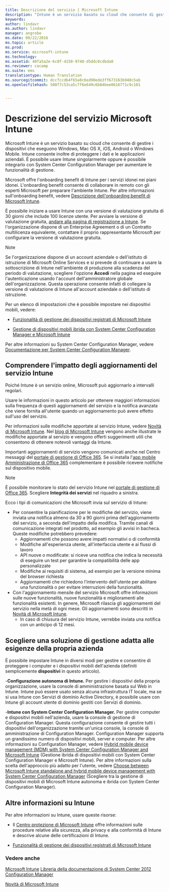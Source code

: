 ```yaml
---
title: Descrizione del servizio | Microsoft Intune
description: "Intune è un servizio basato su cloud che consente di gestire i dispositivi Windows, iOS, Mac OS X, Android e Windows Mobile."
keywords: 
author: lindavr
ms.author: lindavr
manager: angrobe
ms.date: 09/22/2016
ms.topic: article
ms.prod: 
ms.service: microsoft-intune
ms.technology: 
ms.assetid: 40fa5a2e-6c0f-4150-9740-d5ddc0cdbda0
ms.reviewer: cacamp
ms.suite: ems
translationtype: Human Translation
ms.sourcegitcommit: dccfccdb4f65a0c6ed90ede3ff673163b948c5ab
ms.openlocfilehash: 508f7c53ca5c7f6e649c6b04bee0616771c9c101


---
```


# <a name="microsoft-intune-service-description"></a>Descrizione del servizio Microsoft Intune

Microsoft Intune è un servizio basato su cloud che consente di gestire i dispositivi che eseguono Windows, Mac OS X, iOS, Android o Windows Mobile. Intune consente inoltre di proteggere i dati e le applicazioni aziendali. È possibile usare Intune singolarmente oppure è possibile integrarlo con System Center Configuration Manager per aumentare le funzionalità di gestione.

Microsoft offre l'onboarding benefit di Intune per i servizi idonei nei piani idonei. L'onboarding benefit consente di collaborare in remoto con gli esperti Microsoft per preparare l'ambiente Intune. Per altre informazioni sull'onboarding benefit, vedere [Descrizione dell'onboarding benefit di Microsoft Intune](http://go.microsoft.com/fwlink/?LinkId=619281).

È possibile iniziare a usare Intune con una versione di valutazione gratuita di 30 giorni che include 100 licenze utente. Per avviare la versione di valutazione gratuita, [andare alla pagina di registrazione a Intune](http://www.microsoft.com/en-us/server-cloud/products/microsoft-intune/). Se l'organizzazione dispone di un Enterprise Agreement o di un Contratto multilicenza equivalente, contattare il proprio rappresentante Microsoft per configurare la versione di valutazione gratuita.

> [!NOTE]
> Se l'organizzazione dispone di un account aziendale o dell'istituto di istruzione di Microsoft Online Services e si prevede di continuare a usare la sottoscrizione di Intune nell'ambiente di produzione alla scadenza del periodo di valutazione, scegliere l'opzione **Accedi** nella pagina ed eseguire l'autenticazione usando l'account dell'amministratore globale dell'organizzazione. Questa operazione consente infatti di collegare la versione di valutazione di Intune all'account aziendale o dell'istituto di istruzione.

Per un elenco di impostazioni che è possibile impostare nei dispositivi mobili, vedere:

-   [Funzionalità di gestione dei dispositivi registrati di Microsoft Intune](/intune/get-started/mobile-device-management-capabilities-in-microsoft-intune)

-   [Gestione di dispositivi mobili ibrida con System Center Configuration Manager e Microsoft Intune](https://technet.microsoft.com/library/mt627883.aspx)

Per altre informazioni su System Center Configuration Manager, vedere [Documentazione per System Center Configuration Manager](https://technet.microsoft.com/library/mt346023.aspx).

## <a name="learn-how-intune-service-updates-affect-you"></a>Comprendere l'impatto degli aggiornamenti del servizio Intune
Poiché Intune è un servizio online, Microsoft può aggiornarlo a intervalli regolari.

Usare le informazioni in questo articolo per ottenere maggiori informazioni sulla frequenza di questi aggiornamenti del servizio e la notifica avanzata che viene fornita all'utente quando un aggiornamento può avere effetto sull'uso del servizio.

Per informazioni sulle modifiche apportate al servizio Intune, vedere [Novità di Microsoft Intune](/intune/deploy-use/whats-new-in-microsoft-intune). Nel [blog di Microsoft Intune](http://blogs.technet.com/b/microsoftintune/) vengono anche illustrate le modifiche apportate al servizio e vengono offerti suggerimenti utili che consentono di ottenere notevoli vantaggi da Intune.

Importanti aggiornamenti di servizio vengono comunicati anche nel Centro messaggi del [portale di gestione di Office 365](https://portal.office.com/Admin/Default.aspx). Se si installa l'[app mobile Amministrazione di Office 365](https://support.office.com/article/Office-365-Admin-Mobile-App-e16f6421-2a1a-4142-bf9d-9846600a060a) complementare è possibile ricevere notifiche sul dispositivo mobile.

> [!NOTE]
> È possibile monitorare lo stato del servizio Intune nel [portale di gestione di Office 365](https://portal.office.com/Admin/Default.aspx). Scegliere **Integrità dei servizi** nel riquadro a sinistra.  

Ecco i tipi di comunicazioni che Microsoft invia sul servizio di Intune:
-   Per consentire la pianificazione per le modifiche del servizio, viene inviata una notifica almeno da 30 a 90 giorni prima dell'aggiornamento del servizio, a seconda dell'impatto della modifica. Tramite canali di comunicazione integrati nel prodotto, ad esempio gli avvisi in bacheca. Queste modifiche potrebbero prevedere:
    * Aggiornamenti che possono avere impatti normativi o di conformità
    * Modifiche all'esperienza utente, all'interfaccia utente e ai flussi di lavoro
    * API nuove o modificate: si riceve una notifica che indica la necessità di eseguire un test per garantire la compatibilità delle app personalizzate
    * Modifiche ai requisiti di sistema, ad esempio per la versione minima del browser richiesta
    * Aggiornamenti che richiedono l'intervento dell'utente per abilitare una funzionalità o per evitare interruzioni della funzionalità.
-   Con l'aggiornamento mensile del servizio Microsoft offre informazioni sulle nuove funzionalità, nuove funzionalità e miglioramenti alle funzionalità esistenti. In genere, Microsoft rilascia gli aggiornamenti del servizio nella metà di ogni mese. Gli aggiornamenti sono descritti in [Novità di Microsoft Intune](/intune/deploy-use/whats-new-in-microsoft-intune).
    -   In caso di chiusura del servizio Intune, verrebbe inviata una notifica con un anticipo di 12 mesi.

## <a name="choose-the-management-solution-thats-right-for-you"></a>Scegliere una soluzione di gestione adatta alle esigenze della propria azienda
È possibile impostare Intune in diversi modi per gestire e consentire di proteggere i computer e i dispositivi mobili dell'azienda (definiti semplicemente **dispositivi** in questo articolo).

-**Configurazione autonoma di Intune.** Per gestire i dispositivi della propria organizzazione, usare la console di amministrazione basata sul Web in Intune. Intune può essere usato senza alcuna infrastruttura IT locale, ma se si usa Intune con Servizi di dominio Active Directory, è possibile usare con Intune gli account utente di dominio gestiti con Servizi di dominio.

-**Intune con System Center Configuration Manager.** Per gestire computer e dispositivi mobili nell'azienda, usare la console di gestione di Configuration Manager. Questa configurazione consente di gestire tutti i dispositivi dell'organizzazione tramite un'unica console, la console di amministrazione di Configuration Manager. Configuration Manager supporta un grandissimo numero di dispositivi mobili, server e computer. Per altre informazioni su Configuration Manager, vedere [Hybrid mobile device management (MDM) with System Center Configuration Manager and Microsoft Intune](https://technet.microsoft.com/library/mt627883.aspx) (Gestione ibrida di dispositivi mobili con System Center Configuration Manager e Microsoft Intune). Per altre informazioni sulla scelta dell'approccio più adatto per l'utente, vedere [Choose between Microsoft Intune standalone and hybrid mobile device management with System Center Configuration Manager](https://technet.microsoft.com/en-us/library/mt706478.aspx) (Scegliere tra la gestione di dispositivi mobili di Microsoft Intune autonoma e ibrida con System Center Configuration Manager).


## <a name="learn-more-about-intune"></a>Altre informazioni su Intune
Per altre informazioni su Intune, usare queste risorse:

- Il [Centro protezione di Microsoft Intune](http://www.microsoft.com/en-us/server-cloud/products/intune-trust-center/) offre informazioni sulle procedure relative alla sicurezza, alla privacy e alla conformità di Intune e descrive alcune delle certificazioni di Intune.

- [Funzionalità di gestione dei dispositivi registrati di Microsoft Intune](/intune/get-started/mobile-device-management-capabilities-in-microsoft-intune)

### <a name="see-also"></a>Vedere anche
[Microsoft Intune](https://docs.microsoft.com/intune/)
[Libreria della documentazione di System Center 2012 Configuration Manager](https://technet.microsoft.com/library/gg682041.aspx)

[Novità di Microsoft Intune](/intune/deploy-use/whats-new-in-microsoft-intune)



<!--HONumber=Nov16_HO3-->


